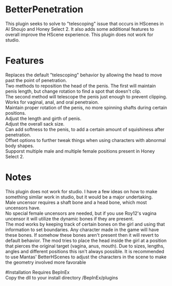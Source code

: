 # BetterPenetration
This plugin seeks to solve to "telescoping" issue that occurs in HScenes in AI Shoujo and Honey Select 2.  It also adds some additional features to overall improve the HScene experience.  This plugin does not work for studio.

# Features
Replaces the default "telescoping" behavior by allowing the head to move past the point of penetration.<br>
Two methods to reposition the head of the penis.  The first will maintain penis length, but change rotation to find a spot that doesn't clip.<br>
The second method will telescope the penis just enough to prevent clipping.<br>
Works for vaginal, anal, and oral penetraion.<br>
Maintain proper rotation of the penis, no more spinning shafts during certain positions.<br>
Adjust the length and girth of penis.<br>
Adjust the overall sack size.<br>
Can add softness to the penis, to add a certain amount of squishiness after penetration.<br>
Offset options to further tweak things when using characters with abnormal body shapes.<br>
Supporst multiple male and multiple female positions present in Honey Select 2.<br>

# Notes
This plugin does not work for studio.  I have a few ideas on how to make something similar work in studio, but it would be a major undertaking.<br>
Male uncensor requires a shaft bone and a head bone, which most uncensors have.<br>
No special female uncensors are needed, but if you use Roy12's vagina uncensor it will utilize the dynamic bones if they are present.<br>
The mod works by keeping track of certain bones on the girl and using that information to set boundaries. Any character made in the game will have these bones. If somehow these bones aren't present then it will revert to default behavior. The mod tries to place the head inside the girl at a position that pierces the original target (vagina, anus, mouth). Due to sizes, lengths, angles and different positions this isn't always possible. It is recommended to use Mantas' BetterHScenes to adjust the characters in the scene to make the geometry involved more favorable

#Installation
Requires BepInEx<br>
Copy the dll to your install directory /BepInEx/plugins
